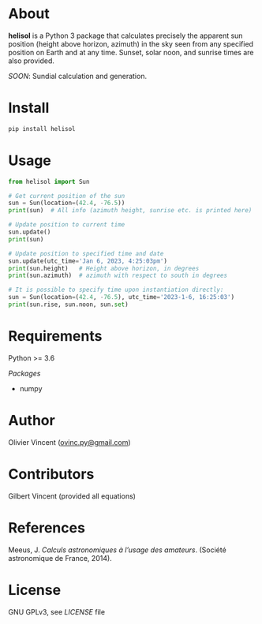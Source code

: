 # About

**helisol** is a Python 3 package that calculates precisely the apparent sun position (height above horizon, azimuth) in the sky seen from any specified position on Earth and at any time. Sunset, solar noon, and sunrise times are also provided.

*SOON*: Sundial calculation and generation.

# Install

```bash
pip install helisol
```

# Usage

```python
from helisol import Sun

# Get current position of the sun
sun = Sun(location=(42.4, -76.5))
print(sun)  # All info (azimuth height, sunrise etc. is printed here)

# Update position to current time
sun.update()
print(sun)

# Update position to specified time and date
sun.update(utc_time='Jan 6, 2023, 4:25:03pm')
print(sun.height)   # Height above horizon, in degrees
print(sun.azimuth)  # azimuth with respect to south in degrees

# It is possible to specify time upon instantiation directly:
sun = Sun(location=(42.4, -76.5), utc_time='2023-1-6, 16:25:03')
print(sun.rise, sun.noon, sun.set)
```

# Requirements

Python >= 3.6

*Packages*
- numpy


# Author

Olivier Vincent
(ovinc.py@gmail.com)

# Contributors

Gilbert Vincent (provided all equations)

# References

Meeus, J. *Calculs astronomiques à l’usage des amateurs*. (Société astronomique de France, 2014).


# License

GNU GPLv3, see *LICENSE* file
